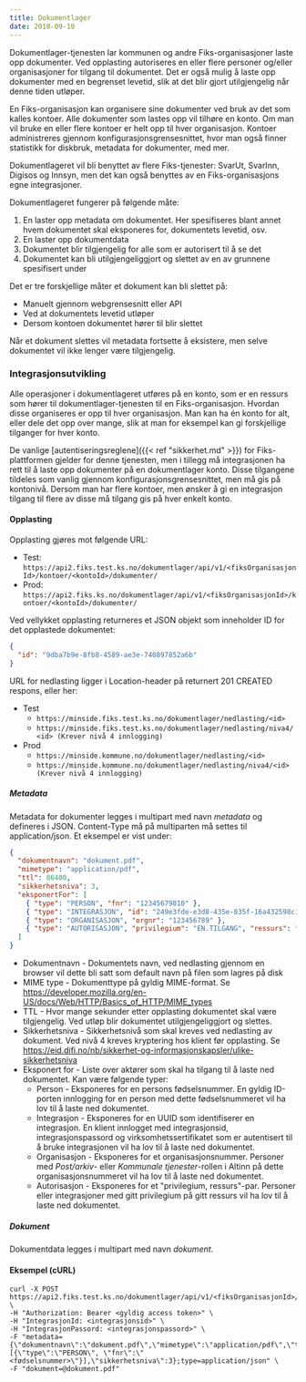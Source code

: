 ```yaml
---
title: Dokumentlager
date: 2018-09-10
---
```


Dokumentlager-tjenesten lar kommunen og andre Fiks-organisasjoner laste opp dokumenter. Ved opplasting autoriseres en eller 
flere personer og/eller organisasjoner for tilgang til dokumentet. Det er også mulig å laste opp dokumenter med en begrenset
levetid, slik at det blir gjort utilgjengelig når denne tiden utløper.

En Fiks-organisasjon kan organisere sine dokumenter ved bruk av det som kalles kontoer. Alle dokumenter som lastes opp 
vil tilhøre en konto. Om man vil bruke en eller flere kontoer er helt opp til hver organisasjon. Kontoer administreres 
gjennom konfigurasjonsgrensesnittet, hvor man også finner statistikk for diskbruk, metadata for dokumenter, med mer.

Dokumentlageret vil bli benyttet av flere Fiks-tjenester: SvarUt, SvarInn, Digisos og Innsyn, men det kan også benyttes av 
en Fiks-organisasjons egne integrasjoner.

Dokumentlageret fungerer på følgende måte:

1. En laster opp metadata om dokumentet. Her spesifiseres blant annet hvem dokumentet skal eksponeres for, dokumentets levetid, osv.
2. En laster opp dokumentdata
3. Dokumentet blir tilgjengelig for alle som er autorisert til å se det
4. Dokumentet kan bli utilgjengeliggjort og slettet av en av grunnene spesifisert under

Det er tre forskjellige måter et dokument kan bli slettet på:

- Manuelt gjennom webgrensesnitt eller API
- Ved at dokumentets levetid utløper
- Dersom kontoen dokumentet hører til blir slettet

Når et dokument slettes vil metadata fortsette å eksistere, men selve dokumentet vil ikke lenger være tilgjengelig.

### Integrasjonsutvikling

Alle operasjoner i dokumentlageret utføres på en konto, som er en ressurs som hører til dokumentlager-tjenesten til en 
Fiks-organisasjon. Hvordan disse organiseres er opp til hver organisasjon. Man kan ha én konto for alt, eller dele det 
opp over mange, slik at man for eksempel kan gi forskjellige tilganger for hver konto.

De vanlige [autentiseringsreglene]({{< ref "sikkerhet.md" >}}) for Fiks-plattformen gjelder for denne tjenesten, men i 
tillegg må integrasjonen ha rett til å laste opp dokumenter på en dokumentlager konto. Disse tilgangene tildeles som vanlig 
gjennom konfigurasjonsgrensesnittet, men må gis på kontonivå. Dersom man har flere kontoer, men ønsker å gi en integrasjon 
tilgang til flere av disse må tilgang gis på hver enkelt konto.

#### Opplasting

Opplasting gjøres mot følgende URL:
- Test: `https://api2.fiks.test.ks.no/dokumentlager/api/v1/<fiksOrganisasjonId>/kontoer/<kontoId>/dokumenter/`
- Prod: `https://api2.fiks.ks.no/dokumentlager/api/v1/<fiksOrganisasjonId>/kontoer/<kontoId>/dokumenter/`

Ved vellykket opplasting returneres et JSON objekt som inneholder ID for det opplastede dokumentet:

```json
{
  "id": "9dba7b9e-8fb8-4589-ae3e-740897852a6b"
}
```

URL for nedlasting ligger i Location-header på returnert 201 CREATED respons, eller her:
- Test
    - `https://minside.fiks.test.ks.no/dokumentlager/nedlasting/<id>`
    - `https://minside.fiks.test.ks.no/dokumentlager/nedlasting/niva4/<id> (Krever nivå 4 innlogging)`
- Prod
    - `https://minside.kommune.no/dokumentlager/nedlasting/<id>`
    - `https://minside.kommune.no/dokumentlager/nedlasting/niva4/<id> (Krever nivå 4 innlogging)`

##### Metadata

Metadata for dokumenter legges i multipart med navn *metadata* og defineres i JSON. 
Content-Type må på multiparten må settes til application/json.
Et eksempel er vist under:

```json
{
  "dokumentnavn": "dokument.pdf",
  "mimetype": "application/pdf",
  "ttl": 86400,
  "sikkerhetsniva": 3,
  "eksponertFor": [
    { "type": "PERSON", "fnr": "12345679810" },
    { "type": "INTEGRASJON", "id": "249e3fde-e3d8-435e-835f-16a432598c10" },
    { "type": "ORGANISASJON", "orgnr": "123456789" },
    { "type": "AUTORISASJON", "privilegium": "EN.TILGANG", "ressurs": "77e0d6b5-f2cd-4f54-80bb-723c598026da" }
  ]
}
```

- Dokumentnavn - Dokumentets navn, ved nedlasting gjennom en browser vil dette bli satt som default navn på filen som lagres på disk
- MIME type - Dokumenttype på gyldig MIME-format. Se https://developer.mozilla.org/en-US/docs/Web/HTTP/Basics_of_HTTP/MIME_types
- TTL - Hvor mange sekunder etter opplasting dokumentet skal være tilgjengelig. Ved utløp blir dokumentet utilgjengeliggjort og slettes.
- Sikkerhetsniva - Sikkerhetsnivå som skal kreves ved nedlasting av dokument. Ved nivå 4 kreves kryptering hos klient før opplasting.
Se https://eid.difi.no/nb/sikkerhet-og-informasjonskapsler/ulike-sikkerhetsniva
- Eksponert for - Liste over aktører som skal ha tilgang til å laste ned dokumentet. Kan være følgende typer:
    - Person - Eksponeres for en persons fødselsnummer. En gyldig ID-porten innlogging for en person med dette 
    fødselsnummeret vil ha lov til å laste ned dokumentet.
    - Integrasjon - Eksponeres for en UUID som identifiserer en integrasjon. En klient innlogget med integrasjonsid, 
    integrasjonspassord og virksomhetssertifikatet som er autentisert til å bruke integrasjonen vil ha lov til å laste ned dokumentet.
    - Organisasjon - Eksponeres for et organisasjonsnummer. Personer med *Post/arkiv*- eller *Kommunale tjenester*-rollen i Altinn på dette 
    organisasjonsnummeret vil ha lov til å laste ned dokumentet.
    - Autorisasjon - Eksponeres for et "privilegium, ressurs"-par. Personer eller integrasjoner med gitt privilegium på 
    gitt ressurs vil ha lov til å laste ned dokumentet.

##### Dokument

Dokumentdata legges i multipart med navn *dokument*.

#### Eksempel (cURL)

```
curl -X POST https://api2.fiks.test.ks.no/dokumentlager/api/v1/<fiksOrganisasjonId>/kontoer/<kontoId>/dokumenter/ \
-H "Authorization: Bearer <gyldig access token>" \
-H "IntegrasjonId: <integrasjonsid>" \
-H "IntegrasjonPassord: <integrasjonspassord>" \
-F "metadata={\"dokumentnavn\":\"dokument.pdf\",\"mimetype\":\"application/pdf\",\"ttl\":3600,\"eksponertFor\":[{\"type\":\"PERSON\", \"fnr\":\"<fødselsnummer>\"}],\"sikkerhetsniva\":3};type=application/json" \
-F "dokument=@dokument.pdf"
```

